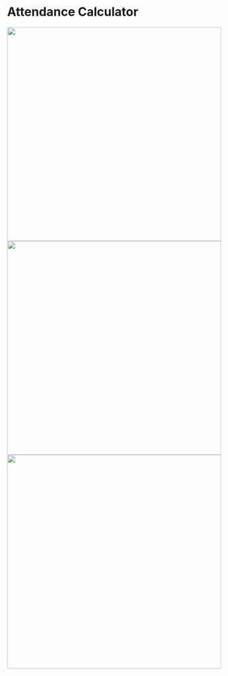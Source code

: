 # Attendance Calculator

<img src="https://user-images.githubusercontent.com/52598978/88168052-7667c080-cc37-11ea-9d02-605349639a8f.png" height="500"/> <img src="https://user-images.githubusercontent.com/52598978/88282255-ca8da600-cd06-11ea-89d7-44d9c1ba1acc.png" height="500"/> <img src="https://user-images.githubusercontent.com/52598978/88422197-7a4a3d00-ce07-11ea-8810-6140e2e389e8.jpg" height="500"/>
